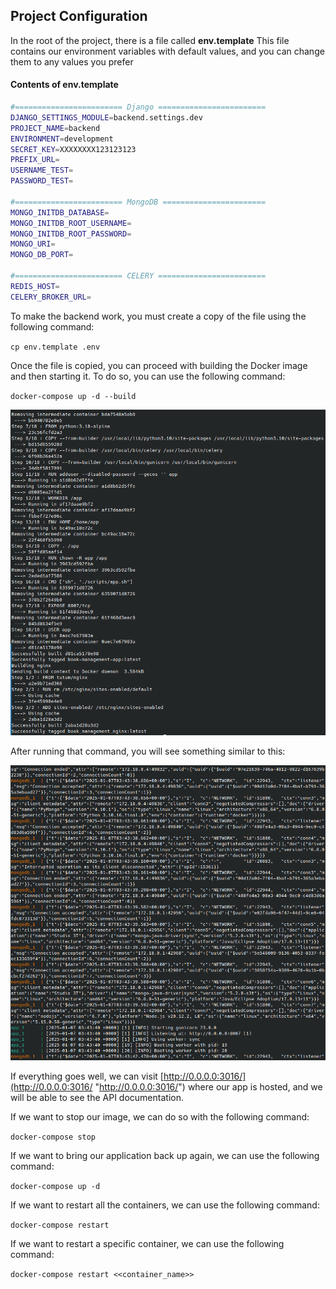 **Project Configuration**
---------------------
In the root of the project, there is a file called **env.template**
This file contains our environment variables with default values, and you can change them to any values you prefer


#### Contents of env.template
```bash
#======================== Django ========================
DJANGO_SETTINGS_MODULE=backend.settings.dev
PROJECT_NAME=backend
ENVIRONMENT=development
SECRET_KEY=XXXXXXXX123123123
PREFIX_URL=
USERNAME_TEST=
PASSWORD_TEST=

#======================== MongoDB =======================
MONGO_INITDB_DATABASE=
MONGO_INITDB_ROOT_USERNAME=
MONGO_INITDB_ROOT_PASSWORD=
MONGO_URI=
MONGO_DB_PORT=

#======================== CELERY ========================
REDIS_HOST=
CELERY_BROKER_URL=
```

To make the backend work, you must create a copy of the file using the following command:

`cp env.template .env`

Once the file is copied, you can proceed with building the Docker image and then starting it. To do so, you can use the following command:

`docker-compose up -d --build`

![Docker Build](./img/docker-build.png?raw=true "Docker build")

After running that command, you will see something similar to this:

![Docker Up](./img/docker-up.png?raw=true "Docker Up")


If everything goes well, we can visit [http://0.0.0.0:3016/](http://0.0.0.0:3016/ "http://0.0.0.0:3016/") where our app is hosted, and we will be able to see the API documentation.

If we want to stop our image, we can do so with the following command:

`docker-compose stop`

If we want to bring our application back up again, we can use the following command:

`docker-compose up -d`

If we want to restart all the containers, we can use the following command:

`docker-compose restart`

If we want to restart a specific container, we can use the following command:

`docker-compose restart <<container_name>>`